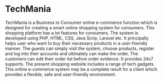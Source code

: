 # TechMania

TechMania is a Business to Consumer online e-commerce function which is designed for creating a smart online shopping system for consumers. This shopping platform has a lot features for consumers. The system is developed using PHP, HTML, CSS, Java Scrip, Laravel etc. It principally helps user who want to buy their necessary products in a user-friendly manner. The guests can simply visit the system, choose products, register and log into their accounts and ultimately can make the order. The customers can edit their order list before order evidence. It provides 24x7 supports. The present shopping website includes a range of tech gadgets. This online e-commerce system may be a complete result for a client which provides a flexible, safe and user-friendly environment.
